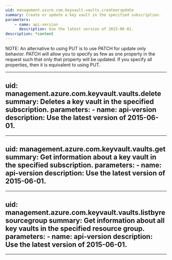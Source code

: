 ```yaml
---
uid: management.azure.com.keyvault.vaults.createorupdate
summary: Create or update a key vault in the specified subscription.
parameters:
    - name: api-version
      description: Use the latest version of 2015-06-01.
description: *content
---
```


NOTE: An alternative to using PUT is to use PATCH for update only behavior. PATCH will allow you to specify as few as one property in the request such that only that property will be updated. If you specify all properties, then it is equivalent to using PUT.

---
uid: management.azure.com.keyvault.vaults.delete
summary: Deletes a key vault in the specified subscription.
parameters:
    - name: api-version
      description: Use the latest version of 2015-06-01.
---

---
uid: management.azure.com.keyvault.vaults.get
summary: Get information about a key vault in the specified subscription.
parameters:
    - name: api-version
      description: Use the latest version of 2015-06-01.
---

---
uid: management.azure.com.keyvault.vaults.listbyresourcegroup
summary: Get information about all key vaults in the specified resource group.
parameters:
    - name: api-version
      description: Use the latest version of 2015-06-01.
---

---
